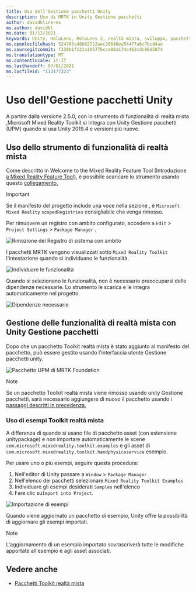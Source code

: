 ```yaml
---
title: Uso dell'Gestione pacchetti Unity
description: Uso di MRTK in Unity Gestione pacchetti
author: davidkline-ms
ms.author: davidkl
ms.date: 01/12/2021
keywords: Unity, HoloLens, HoloLens 2, realtà mista, sviluppo, pacchetti MRTK,
ms.openlocfilehash: 524783c48b82722aec26648ea54477a6c7bcd4ae
ms.sourcegitcommit: f338b1f121a10577bcce08a174e462cdc86d5874
ms.translationtype: MT
ms.contentlocale: it-IT
ms.lasthandoff: 07/01/2021
ms.locfileid: "113177323"
---
```

# <a name="using-the-unity-package-manager"></a>Uso dell'Gestione pacchetti Unity

A partire dalla versione 2.5.0, con lo strumento di funzionalità di realtà mista [,](/windows/mixed-reality/develop/unity/welcome-to-mr-feature-tool)Microsoft Mixed Reality Toolkit si integra con Unity Gestione pacchetti (UPM) quando si usa Unity 2019.4 e versioni più nuove.

## <a name="using-the-mixed-reality-feature-tool"></a>Uso dello strumento di funzionalità di realtà mista

Come descritto in Welcome to the Mixed Reality Feature Tool (Introduzione [a Mixed Reality Feature Tool),](/windows/mixed-reality/develop/unity/welcome-to-mr-feature-tool) è possibile scaricare lo strumento usando questo [collegamento.](https://aka.ms/MRFeatureTool)

> [!IMPORTANT]
> Se il manifesto del progetto include una voce nella sezione , è `Microsoft Mixed Reality` `scopedRegistries` consigliabile che venga rimosso.
>
> Per rimuovere un registro con ambito configurato, accedere a `Edit`  >  `Project Settings`  >  `Package Manager` .
>
> ![Rimozione del Registro di sistema con ambito](../features/images/packaging/RemoveScopedRegistry.png)

I pacchetti MRTK vengono visualizzati sotto `Mixed Reality Toolkit` l'intestazione quando si individuano le funzionalità.

![Individuare le funzionalità](../features/images/packaging/DiscoverFeatures.png)

Quando si selezionano le funzionalità, non è necessario preoccuparsi delle dipendenze necessarie. Lo strumento le scarica e le integra automaticamente nel progetto.

![Dipendenze necessarie](../features/images/packaging/RequiredDependencies.png)

## <a name="managing-mixed-reality-features-with-the-unity-package-manager"></a>Gestione delle funzionalità di realtà mista con Unity Gestione pacchetti

Dopo che un pacchetto Toolkit realtà mista è stato aggiunto al manifesto del pacchetto, può essere gestito usando l'interfaccia utente Gestione pacchetti unity.

![Pacchetto UPM di MRTK Foundation](../features/images/packaging/MRTK_FoundationUPM.png)

> [!NOTE]
> Se un pacchetto Toolkit realtà mista viene rimosso usando unity Gestione pacchetti, sarà necessario aggiungere di nuovo il pacchetto usando i [passaggi descritti in precedenza.](#using-the-mixed-reality-feature-tool)

### <a name="using-mixed-reality-toolkit-examples"></a>Uso di esempi Toolkit realtà mista

A differenza di quando si usano file di pacchetto asset (con estensione unitypackage) e non importare automaticamente le scene `com.microsoft.mixedreality.toolkit.examples` e gli asset di `com.microsoft.mixedreality.toolkit.handphysicsservice` esempio.

Per usare uno o più esempi, seguire questa procedura:

1. Nell'editor di Unity passare a `Window` > `Package Manager`
1. Nell'elenco dei pacchetti selezionare `Mixed Reality Toolkit Examples`
1. Individuare gli esempi desiderati `Samples` nell'elenco
1. Fare clic su`Import into Project`.

![Importazione di esempi](../features/images/packaging/MRTK_ExamplesUpm.png)

Quando viene aggiornato un pacchetto di esempio, Unity offre la possibilità di aggiornare gli esempi importati.

> [!NOTE]
> L'aggiornamento di un esempio importato sovrascriverà tutte le modifiche apportate all'esempio e agli asset associati.

## <a name="see-also"></a>Vedere anche

- [Pacchetti Toolkit realtà mista](../packages/mrtk-packages.md)
